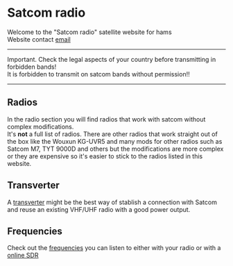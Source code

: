 # Satcom radio

Welcome to the "Satcom radio" satellite website for hams  
Website contact [email](satcomradioham@gmail.com)

------

Important. Check the legal aspects of your country before transmitting in forbidden bands!  
It is forbidden to transmit on satcom bands without permission!!

------

## Radios

In the radio section you will find radios that work with satcom without complex modifications.  
It's **not** a full list of radios. There are other radios that work straight out of the box like the Wouxun KG-UVR5 
and many mods for other radios such as Satcom M7, TYT 9000D and others but the modifications are more complex 
or they are expensive so it's easier to stick to the radios listed in this website.

## Transverter

A [transverter](/transverters/index.md) might be the best way of stablish a connection with Satcom and reuse an existing VHF/UHF radio with a good power output.

## Frequencies

Check out the [frequencies](/freq.md) you can listen to either with your radio or with a [online SDR](/sdr.md)
